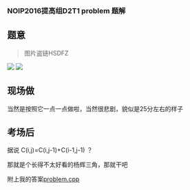 ### NOIP2016提高组D2T1 problem 题解

## 题意

>图片盗链HSDFZ

![](http://61.180.148.52:1001/oj/pic/p3592_1.png)
![](http://61.180.148.52:1001/oj/pic/p3592_2.png)

## 现场做

当然是按照它一点一点做啦，当然很悲剧，貌似是25分左右的样子

## 考场后

据说 C(i,j)=C(i,j-1)+C(i-1,j-1) ？

那就是个长得不太好看的杨辉三角，那就干吧

附上我的答案[problem.cpp](https://github.com/billchenchina/cppcodes/blob/master/NOIP/problem.cpp)
